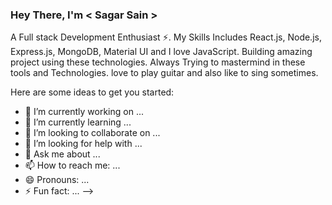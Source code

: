 ### Hey There, I'm < Sagar Sain >

A Full stack Development Enthusiast ⚡. My Skills Includes React.js, Node.js, Express.js, MongoDB, Material UI and I love JavaScript. Building amazing project using these technologies. Always Trying to mastermind in these tools and Technologies. love to play guitar and also like to sing sometimes. 




















Here are some ideas to get you started:

- 🔭 I’m currently working on ...
- 🌱 I’m currently learning ...
- 👯 I’m looking to collaborate on ...
- 🤔 I’m looking for help with ...
- 💬 Ask me about ...
- 📫 How to reach me: ...
- 😄 Pronouns: ...
- ⚡ Fun fact: ...
-->
